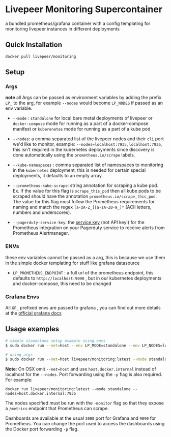 # Livepeer Monitoring Supercontainer

a bundled prometheus/grafana container with a config templating for monitoring livepeer instances in different deployments

## Quick Installation

`docker pull livepeer/monitoring`

## Setup

### Args

**note** all Args can be passed as environment variables by adding the prefix `LP_` to the arg, for example `--nodes` would become `LP_NODES` if passed as an env variable.


- `--mode` : `standalone` for local bare metal deployments of livepeer
          or `docker-compose` mode for running as a part of a docker-compose manifest
          or `kuberenetes` mode for running as a part of a kube pod

- `--nodes`: a comma separated list of the livepeer nodes and their `cli` port we'd like to monitor, example: `--nodes=localhost:7935,localhost:7936`, this isn't required in the kubernetes deployments since discovery is done automatically using the `prometheus.io/scrape` labels.

- `--kube-namespaces` : comma separated list of namespaces to monitoring in the `kubernetes` deployment, this is needed for certain special deployments, it defaults to an empty array.

- `--prometheus-kube-scrape`: string annotation for scraping a kube pod. Ex. If the value for this flag is `scrape_this_pod` then all kube pods to be scraped should have the annotation `prometheus.io/scrape_this_pod`. The value for this flag must follow the Prometheus requirements for naming and match the regex `[a-zA-Z_][a-zA-Z0-9_]*` (ACII letters, numbers and underscores).

- `--pagerduty-service-key`: the [service key](https://support.pagerduty.com/docs/services-and-integrations) (not API key!) for the Prometheus integration on your Pagerduty service to receive alerts from Prometheus Alertmanager. 

### ENVs

these env variables cannot be passed as a arg, this is because we use them in the simple docker templating for stuff like
grafana datasource
- `LP_PROMETHEUS_ENDPOINT` : a full url of the prometheus endpoint, this defaults to `http://localhost:9090` , but in our kubernetes deployments and docker-compose, this need to be changed


### Grafana Envs

All `GF_` prefixed envs are passed to grafana , you can find out more details at the [official grafana docs](https://grafana.com/docs/grafana/latest/installation/configuration/#configure-with-environment-variables)


## Usage examples

```bash
# simple standalone setup example using envs
$ sudo docker run --net=host --env LP_MODE=standalone --env LP_NODES=localhost:9735,localhost:7936 livepeer/monitoring:latest

# using args
$ sudo docker run --net=host livepeer/monitoring:latest --mode standalone --nodes=localhost:9735,localhost:7936

```

**Note**: On OSX omit `--net=host`  and use `host.docker.internal` instead of localhost for the `--nodes`. Port forwarding using the `-p` flag is also required. For example:

```docker run livepeer/monitoring:latest --mode standalone --nodes=host.docker.internal:7935```

The nodes specified must be run with the `-monitor` flag so that they expose a `/metrics` endpoint that Prometheus can scrape.

Dashboards are available at the usual `3000` port for Grafana and `9090` for Prometheus. You can change the port used to access the dashboards using the Docker port forwarding `-p` flag.
